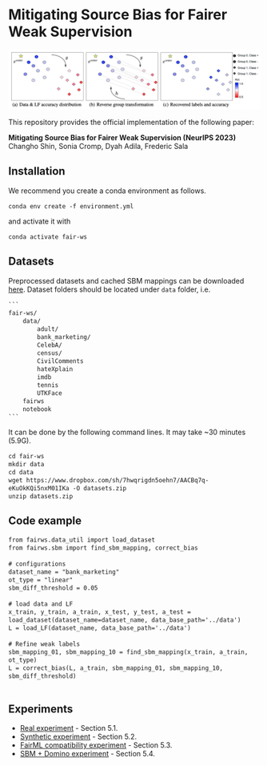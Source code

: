 # Mitigating Source Bias for Fairer Weak Supervision

![framework](assets/sbm.png)

This repository provides the official implementation of the following paper: 

**Mitigating Source Bias for Fairer Weak Supervision (NeurIPS 2023)**  
Changho Shin, Sonia Cromp, Dyah Adila, Frederic Sala



## Installation

We recommend you create a conda environment as follows.

```
conda env create -f environment.yml
```

and activate it with

```
conda activate fair-ws
```



## Datasets

Preprocessed datasets and cached SBM mappings can be downloaded [here](https://www.dropbox.com/sh/7hwqrigdn5oehn7/AACBq7q-eKuOkKQi5nxM01IKa?dl=0). Dataset folders should be located under `data` folder, i.e.

````
```
fair-ws/
    data/
        adult/
        bank_marketing/
        CelebA/
        census/
        CivilComments
        hateXplain
        imdb
        tennis
        UTKFace
    fairws
    notebook
```

````

It can be done by the following command lines. It may take ~30 minutes (5.9G).

```
cd fair-ws
mkdir data
cd data
wget https://www.dropbox.com/sh/7hwqrigdn5oehn7/AACBq7q-eKuOkKQi5nxM01IKa -O datasets.zip
unzip datasets.zip
```




## Code example

```
from fairws.data_util import load_dataset
from fairws.sbm import find_sbm_mapping, correct_bias

# configurations
dataset_name = "bank_marketing"
ot_type = "linear"
sbm_diff_threshold = 0.05

# load data and LF
x_train, y_train, a_train, x_test, y_test, a_test = load_dataset(dataset_name=dataset_name, data_base_path='../data')
L = load_LF(dataset_name, data_base_path='../data')

# Refine weak labels
sbm_mapping_01, sbm_mapping_10 = find_sbm_mapping(x_train, a_train, ot_type)
L = correct_bias(L, a_train, sbm_mapping_01, sbm_mapping_10, sbm_diff_threshold)                                                                    
                                                                    
```



## Experiments

* [Real experiment](https://github.com/SprocketLab/fair-ws/blob/main/notebook/01_real_data_experiment.ipynb) - Section 5.1.
* [Synthetic experiment](https://github.com/SprocketLab/fair-ws/blob/main/notebook/02_synthetic_data_experiment.ipynb)  - Section 5.2.
* [FairML compatibility experiment](https://github.com/SprocketLab/fair-ws/blob/main/notebook/03_compatibility_experiment.ipynb) - Section 5.3.
* [SBM + Domino experiment](https://github.com/SprocketLab/fair-ws/blob/main/notebook/04_domino_experiment.ipynb) - Section 5.4.
